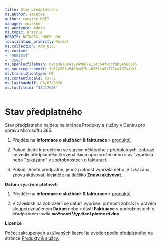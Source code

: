 ```yaml
---
title: Stav předplatného
ms.author: cmcatee
author: cmcatee-MSFT
manager: mnirkhe
ms.audience: Admin
ms.topic: article
ROBOTS: NOINDEX, NOFOLLOW
localization_priority: Normal
ms.collection: Adm_O365
ms.custom:
- "9001519"
- "3586"
ms.openlocfilehash: b9ced670e412949b67a114c54f6ccf9b8e56656b
ms.sourcegitcommit: 1b674201a5460ed27da6331fa6b777ea787a4dc1
ms.translationtype: MT
ms.contentlocale: cs-CZ
ms.lasthandoff: 03/05/2020
ms.locfileid: "42417667"
---
```

# <a name="subscription-status"></a>Stav předplatného

Stav předplatného najdete na stránce Produkty a služby v Centru pro správu Microsoftu 365.

1. Přejděte na **informace o službách & fakturace** > [produktů](https://go.microsoft.com/fwlink/p/?linkid=842054).

2. Pokud dojde k problému se stavem některého z předplatných, zobrazí se vedle předplatného červená ikona upozornění nebo stav "vypršela nebo "zakázáno" v podrobnostech o fakturaci.

3. Pokud chcete předplatné, jehož platnost vypršela nebo je zakázána, znovu aktivovat, klepněte na tlačítko **Znovu aktivovat .**

**Datum vypršení platnosti**

1. Přejděte na **informace o službách & fakturace** > [produktů](https://go.microsoft.com/fwlink/p/?linkid=842054).

2. V závislosti na zobrazení se datum vypršení platnosti zobrazí v pravém sloupci označeném **Datum** nebo v části **Fakturace** v podrobnostech o předplatném vedle **možnosti Vypršení platnosti dne**.

**Licence**

Počet zakoupených a užívaných licencí je uveden podle předplatného na stránce [Produkty & služby.](https://go.microsoft.com/fwlink/p/?linkid=842054)

